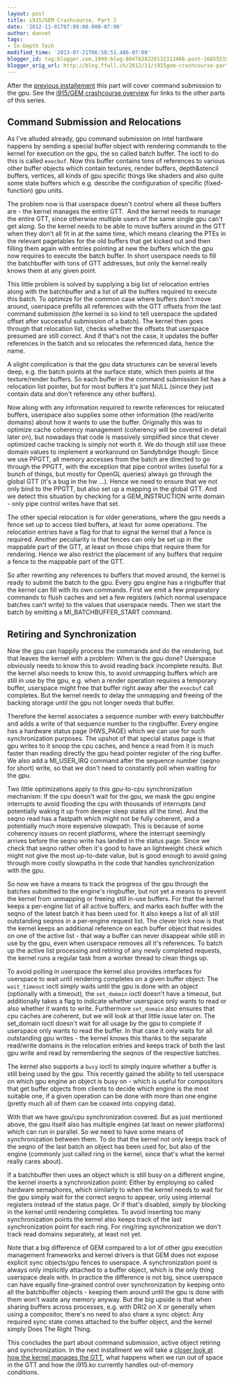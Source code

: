 ```yaml
---
layout: post
title: i915/GEM Crashcourse, Part 2
date: '2012-11-01T07:09:00.000-07:00'
author: danvet
tags:
- In-Depth Tech
modified_time: '2013-07-21T06:58:51.486-07:00'
blogger_id: tag:blogger.com,1999:blog-8047628228132312466.post-1685551924522514150
blogger_orig_url: http://blog.ffwll.ch/2012/11/i915gem-crashcourse-part-2.html
---
```



After the <a href="http://blog.ffwll.ch/2012/10/i915gem-crashcourse.html">previous installement</a> this part will cover command submission to the gpu. See the <a href="http://blog.ffwll.ch/2013/01/i915gem-crashcourse-overview.html">i915/GEM crashcourse overview</a> for links to the other parts of this series.  
<a name='more'></a>

## Command Submission and Relocations 


As I've alluded already, gpu command submission on intel hardware happens by sending a special buffer object with rendering commands to the kernel for execution on the gpu, the so called batch buffer. The ioctl to do this is called <code>execbuf</code>. Now this buffer contains tons of references to various other buffer objects which contain textures, render buffers, depth&amp;stencil buffers, vertices, all kinds of gpu specific things like shaders and also quite some state buffers which e.g. describe the configuration of specific (fixed-function) gpu units.
 
The problem now is that userspace doesn't control where all these buffers are - the kernel manages the entire GTT.&nbsp; And the kernel needs to manage the entire GTT, since otherwise multiple users of the same single gpu can't get along. So the kernel needs to be able to move buffers around in the GTT when they don't all fit in at the same time, which means clearing the PTEs in the relevant pagetables for the old buffers that get kicked out and then filling them again with entries pointing at new the buffers which the gpu now requires to execute the batch buffer. In short userspace needs to fill the batchbuffer with tons of GTT addresses, but only the kernel really knows them at any given point.
 
This little problem is solved by supplying a big list of relocation entries along with the batchbuffer and a list of all the buffers required to execute this batch. To optimize for the common case where buffers don't move around, userspace prefills all references with the GTT offsets from the last command submission (the kernel is so kind to tell userspace the updated offset after successful submission of a batch). The kernel then goes through that relocation list, checks whether the offsets that userspace presumed are still correct. And if that's not the case, it updates the buffer references in the batch and so relocates the referenced data, hence the name.
 
A slight complication is that the gpu data structures can be several levels deep, e.g. the batch points at the surface state, which then points at the texture/render buffers. So each buffer in the command submission list has a relocation list pointer, but for most buffers it's just NULL (since they just contain data and don't reference any other buffers).
 
Now along with any information required to rewrite references for relocated buffers, userspace also supplies some other information (the read/write domains) about how it wants to use the buffer. Originally this was to optimize cache coherency management (coherency will be covered in detail later on), but nowadays that code is massively simplified since that clever optimized cache tracking is simply not worth it. We do though still use these domain values to implement a workaround on Sandybridge though: Since we use PPGTT, all memory accesses from the batch are directed to go through the PPGTT, with the exception that pipe control writes (useful for a bunch of things, but mostly for OpenGL queries) always go through the global GTT (it's a bug in the hw ...). Hence we need to ensure that we not only bind to the PPGTT, but also set up a mapping in the global GTT. And we detect this situation by checking for a GEM_INSTRUCTION write domain - only pipe control writes have that set.
 
The other special relocation is for older generations, where the gpu needs a fence set up to access tiled buffers, at least for some operations. The relocation entries have a flag for that to signal the kernel that a fence is required. Another peculiarity is that fences can only be set up in the mappable part of the GTT, at least on those chips that require them for rendering. Hence we also restrict the placement of any buffers that require a fence to the mappable part of the GTT.
 
So after rewriting any references to buffers that moved around, the kernel is ready to submit the batch to the gpu. Every gpu engine has a ringbuffer that the kernel can fill with its own commands. First we emit a few preparatory commands to flush caches and set a few registers (which normal userspace batches can't write) to the values that userspace needs. Then we start the batch by emitting a MI_BATCHBUFFER_START command.
 

## Retiring and Synchronization

 
Now the gpu can happily process the commands and do the rendering, but that leaves the kernel with a problem: When is the gpu done? Userspace obviously needs to know this to avoid reading back incomplete results. But the kernel also needs to know this, to avoid unmapping buffers which are still in use by the gpu, e.g. when a render operation requires a temporary buffer, userspace might free that buffer right away after the <code>execbuf</code> call completes. But the kernel needs to delay the unmapping and freeing of the backing storage until the gpu not longer needs that buffer.
 
Therefore the kernel associates a sequence number with every batchbuffer and adds a write of that sequence number to the ringbuffer. Every engine has a hardware status page (HWS_PAGE) which we can use for such synchronization purposes. The upshot of that special status page is that gpu writes to it snoop the cpu caches, and hence a read from it is much faster than reading directly the gpu head pointer register of the ring buffer. We also add a MI_USER_IRQ command after the sequence number (seqno for short) write, so that we don't need to constantly poll when waiting for the gpu.
 
Two little optimizations apply to this gpu-to-cpu synchronization mechanism: If the cpu doesn't wait for the gpu, we mask the gpu engine interrupts to avoid flooding the cpu with thousands of interrupts (and potentially waking it up from deeper sleep states all the time). And the seqno read has a fastpath which might not be fully coherent, and a potentially much more expensive slowpath. This is because of some coherency issues on recent platforms, where the interrupt seemingly arrives before the seqno write has landed in the status page. Since we check that seqno rather often it's good to have an lightweight check which might not give the most up-to-date value, but is good enough to avoid going through more costly slowpaths in the code that handles synchronization with the gpu.
 
So now we have a means to track the progress of the gpu through the batches submitted to the engine's ringbuffer, but not yet a means to prevent the kernel from unmapping or freeing still in-use buffers. For that the kernel keeps a per-engine list of all active buffers, and marks each buffer with the seqno of the latest batch it has been used for. It also keeps a list of all still outstanding seqnos in a per-engine request list. The clever trick now is that the kernel keeps an additional reference on each buffer object that resides on one of the active list - that way a buffer can never disappear while still in use by the gpu, even when userspace removes all it's references. To batch up the active list processing and retiring of any newly completed requests, the kernel runs a regular task from a worker thread to clean things up.
 
To avoid polling in userspace the kernel also provides interfaces for userspace to wait until rendering completes on a given buffer object: The <code>wait_timeout</code> ioctl simply waits until the gpu is done with an object (optionally with a timeout), the <code>set_domain</code> ioctl doesn't have a timeout, but additionally takes a flag to indicate whether userspace only wants to read or also whether it wants to write. Furthermore <code>set_domain</code> also ensures that cpu caches are coherent, but we will look at that little issue later on. The set_domain ioctl doesn't wait for all usage by the gpu to complete if userspace only wants to read the buffer. In that case it only waits for all outstanding gpu writes - the kernel knows this thanks to the separate read/write domains in the relocation entries and keeps track of both the last gpu write and read by remembering the seqnos of the respective batches.
 
The kernel also supports a <code>busy</code> ioctl to simply inquire whether a buffer is still being used by the gpu. This recently gained the ability to tell userspace on which gpu engine an object is busy on - which is useful for compositors that get buffer objects from clients to decide which engine is the most suitable one, if a given operation can be done with more than one engine (pretty much all of them can be coaxed into copying data).
 
With that we have gpu/cpu synchronization covered. But as just mentioned above, the gpu itself also has multiple engines (at least on newer platforms) which can run in parallel. So we need to have some means of synchronization between them. To do that the kernel not only keeps track of the seqno of the last batch an object has been used for, but also of the engine (commonly just called ring in the kernel, since that's what the kernel really cares about).
 
If a batchbuffer then uses an object which is still busy on a different engine, the kernel inserts a synchronization point: Either by employing so called hardware semaphores, which similarly to when the kernel needs to wait for the gpu simply wait for the correct seqno to appear, only using internal registers instead of the status page. Or if that's disabled, simply by blocking in the kernel until rendering completes. To avoid inserting too many synchronization points the kernel also keeps track of the last synchronization point for each ring. For ring/ring synchronization we don't track read domains separately, at least not yet.
  
Note that a big difference of GEM compared to a lot of other gpu execution management frameworks and kernel drivers is that GEM does not expose explicit sync objects/gpu fences to userspace. A synchronization point is always only implicitly attached to a buffer object, which is the only thing userspace deals with. In practice the difference is not big, since userspace can have equally fine-grained control over synchronization by keeping onto all the batchbuffer objects - keeping them around until the gpu is done with them won't waste any memory anyway. But the big upside is that when sharing buffers across processes, e.g. with DRI2 on X or generally when using a compositor, there's no need to also share a sync object: Any required sync state comes attached to the buffer object, and the kernel simply Does The Right Thing. 
 
This concludes the part about command submission, active object retiring and synchronization. In the next installment we will take a <a href="http://blog.ffwll.ch/2012/11/i915gem-crashcourse-part-3.html">closer look at how the kernel manages the GTT</a>, what happens when we run out of space in the GTT and how the i915.ko currently handles out-of-memory conditions.
